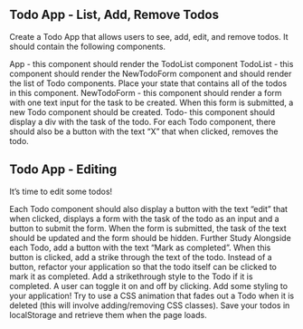 ## Todo App - List, Add, Remove Todos
Create a Todo App that allows users to see, add, edit, and remove todos. It should contain the following components.

App - this component should render the TodoList component
TodoList - this component should render the NewTodoForm component and should render the list of Todo components. Place your state that contains all of the todos in this component.
NewTodoForm - this component should render a form with one text input for the task to be created. When this form is submitted, a new Todo component should be created.
Todo- this component should display a div with the task of the todo.
For each Todo component, there should also be a button with the text “X” that when clicked, removes the todo.
## Todo App - Editing
It’s time to edit some todos!

Each Todo component should also display a button with the text “edit” that when clicked, displays a form with the task of the todo as an input and a button to submit the form. When the form is submitted, the task of the text should be updated and the form should be hidden.
Further Study
Alongside each Todo, add a button with the text “Mark as completed”. When this button is clicked, add a strike through the text of the todo.
Instead of a button, refactor your application so that the todo itself can be clicked to mark it as completed. Add a strikethrough style to the Todo if it is completed. A user can toggle it on and off by clicking.
Add some styling to your application! Try to use a CSS animation that fades out a Todo when it is deleted (this will involve adding/removing CSS classes).
Save your todos in localStorage and retrieve them when the page loads.